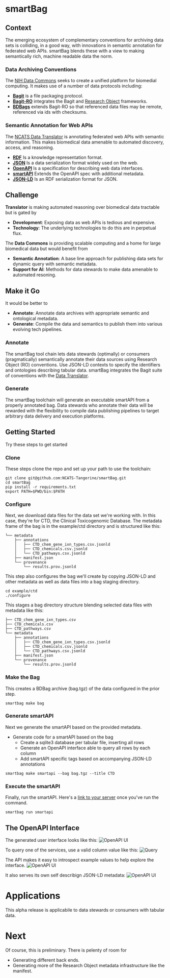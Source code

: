 # smartBag

## Context

The emerging ecosystem of complementary conventions for archiving data sets is colliding, in a good way, with innovations in semantic annotation for federated web APIs. smartBag blends these with a view to making semantically rich, machine readable data the norm.

### Data Archiving Conventions

The [NIH Data Commons](https://commonfund.nih.gov/bd2k/commons) seeks to create a unified platform for biomedial computing. It makes use of a number of data protocols including:

* **[Bagit](https://en.wikipedia.org/wiki/BagIt)** is a file packaging protocol.
* **[Bagit-RO](https://github.com/ResearchObject/bagit-ro)** integrates the Bagit and [Research Object](http://www.researchobject.org/) frameworks.
* **[BDBags](http://bd2k.ini.usc.edu/tools/bdbag/)** extends Bagit-RO so that referenced data files may be remote, referenced via ids with checksums.

### Semantic Annotation for Web APIs

The [NCATS Data Translator](https://ncats.nih.gov/translator) is annotating federated web APIs with semantic information. This makes biomedical data amenable to automated discovery, access, and reasoning.

* **[RDF](https://www.w3.org/RDF/)** Is a knowledge representation format.
* **[JSON](https://www.json.org/)** Is a data serialization format widely used on the web.
* **[OpenAPI](https://en.wikipedia.org/wiki/OpenAPI_Specification)** Is a specification for describing web data interfaces.
* **[smartAPI](http://smart-api.info/)** Extends the OpenAPI spec with additional metadata.
* **[JSON-LD](https://json-ld.org/)** Is an RDF serialization format for JSON.

## Challenge

**Translator** is making automated reasoning over biomedical data tractable but is gated by

* **Development**: Exposing data as web APIs is tedious and expensive.
* **Technology**: The underlying technologies to do this are in perpetual flux.

The **Data Commons** is providing scalable computing and a home for large biomedical data but would benefit from

* **Semantic Annotation**: A base line approach for publishing data sets for dynamic query with semantic metadata.
* **Support for AI**: Methods for data stewards to make data amenable to automated resoning. 

## Make it Go

It would be better to

  * **Annotate**: Annotate data archives with appropriate semantic and ontological metadata.
  * **Generate**: Compile the data and semantics to publish them into various evolving tech pipelines.

### Annotate

The smartBag tool chain lets data stewards (optimally) or consumers (pragmatically) semantically annotate their data sources using Research Object (RO) conventions. Use JSON-LD contexts to specify the identifiers and ontologies describing tabular data. smartBag integrates the Bagit suite of conventions with the [Data Translator](https://ncats.nih.gov/translator).

### Generate

The smartBag toolchain will generate an executable smartAPI from a properly annotated bag. Data stewards who annotate their data will be rewarded with the flexibility to compile data publishing pipelines to target arbitrary data delivery and execution platforms.

## Getting Started

Try these steps to get started

### Clone

These steps clone the repo and set up your path to use the toolchain:

```
git clone git@github.com:NCATS-Tangerine/smartBag.git
cd smartBag
pip install -r requirements.txt
export PATH=$PWD/bin:$PATH
```

### Configure

Next, we download data files for the data set we're working with. In this case, they're for CTD, the Clinical Toxicogenomic Database. The metadata frame of the bag is in the example/ctd directory and is structured like this:
```
└── metadata
    ├── annotations
    │   ├── CTD_chem_gene_ixn_types.csv.jsonld
    │   ├── CTD_chemicals.csv.jsonld
    │   └── CTD_pathways.csv.jsonld
    ├── manifest.json
    └── provenance
        └── results.prov.jsonld
```
This step also configures the bag we'll create by copying JSON-LD and other metadata as well as data files into a bag staging directory.
```
cd example/ctd
./configure
```

This stages a bag directory structure blending selected data files with metadata like this:
```
├── CTD_chem_gene_ixn_types.csv
├── CTD_chemicals.csv
├── CTD_pathways.csv
└── metadata
    ├── annotations
    │   ├── CTD_chem_gene_ixn_types.csv.jsonld
    │   ├── CTD_chemicals.csv.jsonld
    │   └── CTD_pathways.csv.jsonld
    ├── manifest.json
    └── provenance
        └── results.prov.jsonld
```

### Make the Bag

This creates a BDBag archive (bag.tgz) of the data configured in the prior step.

```
smartbag make bag
```

### Generate smartAPI

Next we generate the smartAPI based on the provided metadata.

* Generate code for a smartAPI based on the bag
  * Create a sqlite3 database per tabular file, inserting all rows
  * Generate an OpenAPI interface able to query all rows by each column
  * Add smartAPI specific tags based on accompanying JSON-LD annotations
  
```
smartbag make smartapi --bag bag.tgz --title CTD
```

### Execute the smartAPI

Finally, run the smartAPI. Here's a [link to your server](http://localhost:5000/apidocs/#/) once you've run the command.

```
smartbag run smartapi 
```


## The OpenAPI Interface

The generated user interface looks like this:
![OpenAPI UI](https://github.com/NCATS-Tangerine/smartBag/blob/master/img/smart-api-1.png?raw=true)

To query one of the services, use a valid column value like this:
![Query](https://github.com/NCATS-Tangerine/smartBag/blob/master/img/smart-api-2.png?raw=true)

The API makes it easy to introspect example values to help explore the interface.
![OpenAPI UI](https://github.com/NCATS-Tangerine/smartBag/blob/master/img/smart-api-3.png?raw=true)

It also serves its own self describign JSON-LD metadata:
![OpenAPI UI](https://github.com/NCATS-Tangerine/smartBag/blob/master/img/smart-api-4.png?raw=true)

# Applications

This alpha release is applicabile to data stewards or consumers with tabular data.

# Next

Of course, this is preliminary. There is pelenty of room for
* Generating different back ends.
* Generating more of the Research Object metadata infrastructure like the manifest.



  

